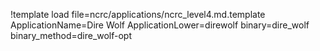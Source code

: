 !template load file=ncrc/applications/ncrc_level4.md.template ApplicationName=Dire Wolf ApplicationLower=direwolf binary=dire_wolf binary_method=dire_wolf-opt

